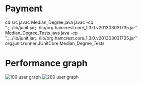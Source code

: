 # Payment

cd src
javac Median_Degree.java
javac -cp ".;../lib/junit.jar;../lib/org.hamcrest.core_1.3.0.v201303031735.jar" Median_Degree_Tests.java
java -cp ".;../lib/junit.jar;../lib/org.hamcrest.core_1.3.0.v201303031735.jar" org.junit.runner.JUnitCore Median_Degree_Tests

# Performance graph 

<img src='https://github.com/srivats666/Payment/blob/master/images/100.png' title='100 user graph' width='' alt='100 user graph' />

<img src='https://github.com/srivats666/Payment/blob/master/images/1200.png' title='200 user graph' width='' alt='200 user graph' />
